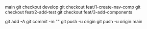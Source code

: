 main
git checkout develop
git checkout feat/1-create-nav-comp
git checkout feat/2-add-test
git checkout feat/3-add-components

git add -A
git commit -m ""
git push -u origin
git push -u origin main
